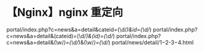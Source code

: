 # 【Nginx】nginx 重定向

portal\/index\.php\?c=news&a=detail&cateid=(\d/*)&id=(\d/*) portal\/index\.php\?c=news&a=detail&(cateid)=(\d/*)&(id)=(\d/*) portal\/index\.php\?c=news&a=detail&(\w/*)=(\d/*)&(\w/*)=(\d/*) portal/news/detail/$1-$2-$3-$4.html

 



